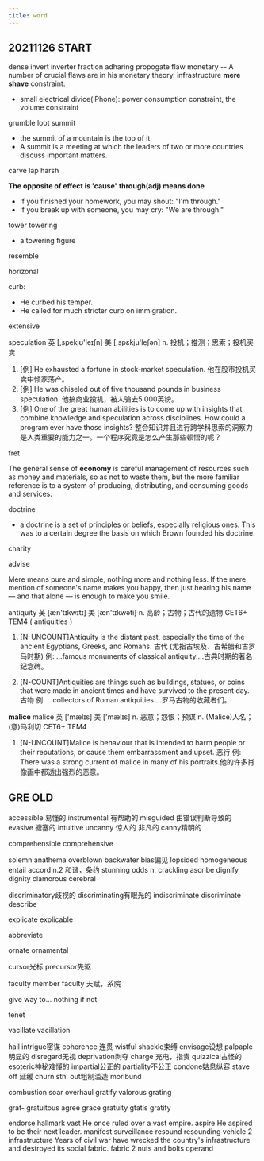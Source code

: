 ```yaml
---
title: word
---
```

## 20211126 START
dense
invert
inverter
fraction
adharing
propogate
flaw
monetary
-- A number of crucial flaws are in his monetary theory.
infrastructure
**mere**
**shave**
constraint:
* small electrical divice(iPhone): power consumption constraint, the volume constraint

grumble
loot
summit
* the summit of a mountain is the top of it
* A summit is a meeting at which the leaders of two or more countries discuss important matters.

carve
lap
harsh

**The opposite of effect is 'cause'**
**through(adj) means done**
* If you finished your homework, you may shout: "I'm through."
* If you break up with someone, you may cry: "We are through."

tower
towering
* a towering figure

resemble

horizonal

curb:
* He curbed his temper.
* He called for much stricter curb on immigration.

extensive

speculation
英 [,spekjʊ'leɪʃn]  美 [,spɛkju'leʃən]
n. 投机；推测；思索；投机买卖

1. [例] He exhausted a fortune in stock-market speculation.  他在股市投机买卖中倾家荡产。
2. [例] He was chiseled out of five thousand pounds in business speculation.  他搞商业投机，被人骗去5 000英镑。
3. [例] One of the great human abilities is to come up with insights that combine knowledge and speculation across disciplines. How could a program ever have those insights?  整合知识并且进行跨学科思索的洞察力是人类重要的能力之一。一个程序究竟是怎么产生那些顿悟的呢？

fret

The general sense of **economy** is careful management of resources such as money and materials, so as not to waste them, but the more familiar reference is to a system of producing, distributing, and consuming goods and services.

doctrine
* a doctrine is a set of principles or beliefs, especially religious ones.
This was to a certain degree the basis on which Brown founded his doctrine.

charity

advise

Mere means pure and simple, nothing more and nothing less. If the mere mention of someone's name makes you happy, then just hearing his name — and that alone — is enough to make you smile.

antiquity
英 [æn'tɪkwɪtɪ]  美 [æn'tɪkwəti]
n. 高龄；古物；古代的遗物
CET6+ TEM4  ( antiquities )

1. [N-UNCOUNT]Antiquity is the distant past, especially the time of the ancient Egyptians, Greeks, and Romans. 古代 (尤指古埃及、古希腊和古罗马时期)
  例: ...famous monuments of classical antiquity.…古典时期的著名纪念碑。

2. [N-COUNT]Antiquities are things such as buildings, statues, or coins that were made in ancient times and have survived to the present day. 古物
  例: ...collectors of Roman antiquities.…罗马古物的收藏者们。

**malice**
malice
英 ['mælɪs]  美 ['mælɪs]
n. 恶意；怨恨；预谋
n. (Malice)人名；(意)马利切
CET6+ TEM4  
1. [N-UNCOUNT]Malice is behaviour that is intended to harm people or their reputations, or cause them embarrassment and upset. 恶行
  例: There was a strong current of malice in many of his portraits.他的许多肖像画中都透出强烈的恶意。



## GRE OLD
accessible 易懂的
instrumental 有帮助的
misguided 由错误判断导致的
evasive 搪塞的
intuitive
uncanny 惊人的 非凡的
canny精明的

comprehensible
comprehensive

solemn
anathema
overblown
backwater
bias偏见
lopsided
homogeneous
entail
accord n.2 和谐，条约
stunning
odds n.
crackling
ascribe
dignify
dignity
clamorous
cerebral

discriminatory歧视的
discriminating有眼光的
indiscriminate
discriminate
describe

explicate
explicable

abbreviate

ornate
ornamental

cursor光标
precursor先驱

faculty member
faculty 天赋，系院

give way to...
nothing if not 

tenet

vacillate
vacillation

hail
intrigue密谋
coherence 连贯
wistful
shackle束缚
envisage设想
palpaple明显的
disregard无视
deprivation剥夺
charge 充电，指责
quizzical古怪的
esoteric神秘难懂的
impartial公正的
partiality不公正
condone姑息纵容
stave off 延缓
churn sth. out粗制滥造
moribund

combustion
soar
overhaul
gratify
valorous
grating

grat-
    gratuitous
    agree
    grace
    gratuity
    gtatis
    gratify

endorse
hallmark
vast
    He once ruled over a vast empire.
aspire
    He aspired to be their next leader.
manifest
surveillance
resound
resounding
vehicle 2
infrastructure
    Years of civil war have wrecked the country's infrastructure and destroyed its social fabric.
fabric 2
nuts and bolts
operand










